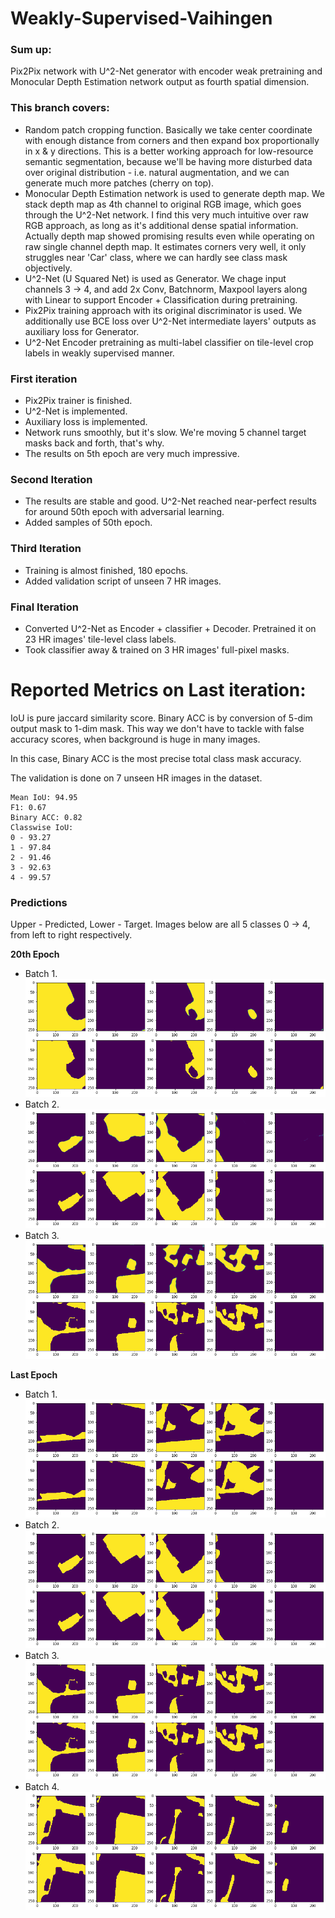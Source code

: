 # Weakly-Supervised-Vaihingen

### Sum up:
Pix2Pix network with U^2-Net generator with encoder weak pretraining and Monocular Depth Estimation network output as fourth spatial dimension.

### This branch covers: 
- Random patch cropping function. Basically we take center coordinate with enough distance from corners and then expand
box proportionally in x & y directions. This is a better working approach for low-resource semantic segmentation, because 
we'll be having more disturbed data over original distribution - i.e. natural augmentation, and we can generate much more
patches (cherry on top).
- Monocular Depth Estimation network is used to generate depth map. We stack depth map as 4th channel to original RGB image, 
which goes through the U^2-Net network. I find this very much intuitive over raw RGB approach, as long as it's additional dense 
spatial information. Actually depth map showed promising results even while operating on raw single channel depth map. It 
estimates corners very well, it only struggles near 'Car' class, where we can hardly see class mask objectively. 
- U^2-Net (U Squared Net) is used as Generator. We chage input channels 3 -> 4, and add 2x Conv, Batchnorm, Maxpool
layers along with Linear to support Encoder + Classification during pretraining.
- Pix2Pix training approach with its original discriminator is used. We additionally use BCE loss over U^2-Net intermediate
layers' outputs as auxiliary loss for Generator.
- U^2-Net Encoder pretraining as multi-label classifier on tile-level crop labels in weakly supervised manner.


### First iteration

- Pix2Pix trainer is finished.
- U^2-Net is implemented.
- Auxiliary loss is implemented.
- Network runs smoothly, but it's slow. We're moving 5 channel target masks back and forth, that's why.
- The results on 5th epoch are very much impressive.

### Second Iteration

- The results are stable and good. U^2-Net reached near-perfect results for around 50th epoch 
with adversarial learning.
- Added samples of 50th epoch.

### Third Iteration

- Training is almost finished, 180 epochs.
- Added validation script of unseen 7 HR images.


### Final Iteration

- Converted U^2-Net as Encoder + classifier + Decoder. Pretrained it on 23 HR images' tile-level class labels.
- Took classifier away & trained on 3 HR images' full-pixel masks.

# Reported Metrics on Last iteration:
IoU is pure jaccard similarity score.
Binary ACC is by conversion of 5-dim output mask to 1-dim mask. This way we 
don't have to tackle with false accuracy scores, when background is huge in
many images. 

In this case, Binary ACC is the most precise total class mask accuracy. 

The validation is done on 7 unseen HR images in the dataset.

```
Mean IoU: 94.95
F1: 0.67
Binary ACC: 0.82
Classwise IoU: 
0 - 93.27
1 - 97.84
2 - 91.46
3 - 92.63
4 - 99.57
```

### Predictions
Upper - Predicted, Lower - Target.
Images below are all 5 classes 0 -> 4, from left to right respectively.

**20th Epoch**
- Batch 1. 
![Alt text](images/epoch_20_1.png?raw=true " ")
- Batch 2.
![Alt text](images/epoch_20_2.png?raw=true " ")
- Batch 3. 
![Alt text](images/epoch_20_3.png?raw=true " ")


**Last Epoch**
- Batch 1. 
![Alt text](images/epoch_200_1.png?raw=true " ")
- Batch 2.
![Alt text](images/epoch_200_2.png?raw=true " ")
- Batch 3. 
![Alt text](images/epoch_200_3.png?raw=true " ")
- Batch 4. 
![Alt text](images/epoch_200_4.png?raw=true " ")

